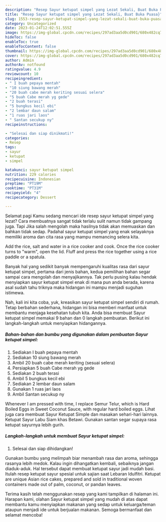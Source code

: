 ```yaml
---
description: "Resep Sayur ketupat simpel yang Lezat Sekali, Buat Buka Puasa}"
title: "Resep Sayur ketupat simpel yang Lezat Sekali, Buat Buka Puasa}"
slug: 1553-resep-sayur-ketupat-simpel-yang-lezat-sekali-buat-buka-puasa
category: Uncategorized
date: 2023-01-24T12:02:51.555Z
image: https://img-global.cpcdn.com/recipes/297ad3aa5d0cd901/680x482cq70/sayur-ketupat-simpel-foto-resep-utama.jpg
hideToc: false
enableToc: true
enableTocContent: false
thumbnail: https://img-global.cpcdn.com/recipes/297ad3aa5d0cd901/680x482cq70/sayur-ketupat-simpel-foto-resep-utama.jpg
cover: https://img-global.cpcdn.com/recipes/297ad3aa5d0cd901/680x482cq70/sayur-ketupat-simpel-foto-resep-utama.jpg
author: Admin
authorAv: notfound
ratingvalue: 4.9
reviewcount: 10
recipeingredient:
- " I buah pepaya mentah"
- "10 siung bawang merah"
- "20 buah cabe merah keriting sesuai selera"
- "5 buah Cabe merah yg gede"
- "2 buah terasi"
- "5 bungkus kecil ebi"
- "2 lembar daun salam"
- "1 ruas jari laos"
- " Santan secukup ny"
recipeinstructions:

- "Selesai dan siap dinikmati!"
categories:
- Resep
tags:
- sayur
- ketupat
- simpel

katakunci: sayur ketupat simpel 
nutrition: 229 calories
recipecuisine: Indonesian
preptime: "PT19M"
cooktime: "PT31M"
recipeyield: "4"
recipecategory: Dessert

---
```



Selamat pagi Kamu sedang mencari ide resep sayur ketupat simpel yang lezat? Cara membuatnya sangat tidak terlalu sulit namun tidak gampang juga. Tapi Jika salah mengolah maka hasilnya tidak akan memuaskan dan bahkan tidak sedap. Padahal sayur ketupat simpel yang enak selayaknya memiliki aroma dan cita rasa yang mampu memancing selera kita.


Add the rice, salt and water in a rice cooker and cook. Once the rice cooker turns to &#34;warm&#34;, open the lid. Fluff and press the rice together using a rice paddle or a spatula.

Banyak hal yang sedikit banyak mempengaruhi kualitas rasa dari sayur ketupat simpel, pertama dari jenis bahan, kedua pemilihan bahan segar sampai cara mengolah dan menyajikannya. Tak perlu pusing kalau hendak menyiapkan sayur ketupat simpel enak di mana pun anda berada, karena asal sudah tahu triknya maka hidangan ini mampu menjadi suguhan istimewa.


Nah, kali ini kita coba, yuk, kreasikan sayur ketupat simpel sendiri di rumah. Tetap berbahan sederhana, hidangan ini bisa memberi manfaat untuk membantu menjaga kesehatan tubuh kita. Anda bisa membuat Sayur ketupat simpel memakai 9 bahan dan 0 langkah pembuatan. Berikut ini langkah-langkah untuk menyiapkan hidangannya.

<!--inarticleads1-->

##### Bahan-bahan dan bumbu yang digunakan dalam pembuatan Sayur ketupat simpel:

1. Sediakan  I buah pepaya mentah
1. Sediakan 10 siung bawang merah
1. Ambil 20 buah cabe merah keriting (sesuai selera)
1. Persiapkan 5 buah Cabe merah yg gede
1. Sediakan 2 buah terasi
1. Ambil 5 bungkus kecil ebi
1. Sediakan 2 lembar daun salam
1. Gunakan 1 ruas jari laos
1. Ambil  Santan secukup ny


Whenever I am pressed with time, I replace Semur Telur, which is Hard Boiled Eggs in Sweet Coconut Sauce, with regular hard boiled eggs. Lihat juga cara membuat Sayur Ketupat Simple dan masakan sehari-hari lainnya. Ketupat Sayur Labu Siam khas Betawi. Gunakan santan segar supaya rasa ketupat sayurnya lebih gurih. 

<!--inarticleads2-->

##### Langkah-langkah untuk membuat Sayur ketupat simpel:


1. Selesai dan siap dihidangkan!

Gunakan bumbu yang melimpah biar menambah rasa dan aroma, sehingga rasanya lebih medok. Kalau ingin dihangatkan kembali, sebaiknya jangan diaduk-aduk. Hal tersebut dapat membuat ketupat sayur jadi mudah basi. Itulah resep ketupat sayur spesial untuk sajian saat Lebaran Idulfitri. Ketupat are unique Asian rice cakes, prepared and sold in traditional woven containers made out of palm, coconut, or pandan leaves. 

Terima kasih telah menggunakan resep yang kami tampilkan di halaman ini. Harapan kami, olahan Sayur ketupat simpel yang mudah di atas dapat membantu kamu menyiapkan makanan yang sedap untuk keluarga/teman ataupun menjadi ide untuk berjualan makanan. Semoga bermanfaat dan selamat mencoba!
